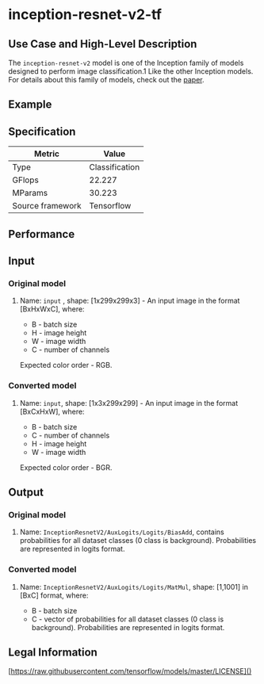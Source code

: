 # inception-resnet-v2-tf

## Use Case and High-Level Description

The `inception-resnet-v2` model is one of the Inception family of models designed to perform image classification.1 Like the other Inception models. For details about this family of models, check out the [paper](https://arxiv.org/pdf/1602.07261.pdf).

## Example

## Specification

| Metric                          | Value                                     |
|---------------------------------|-------------------------------------------|
| Type                            | Classification                            |
| GFlops                          | 22.227                                    |
| MParams                         | 30.223                                    |
| Source framework                | Tensorflow                                |

## Performance

## Input

### Original model

1. Name: `input` , shape: [1x299x299x3] - An input image in the format [BxHxWxC],
   where:

    - B - batch size
    - H - image height
    - W - image width
    - C - number of channels

   Expected color order - RGB.

### Converted model

1. Name: `input`, shape: [1x3x299x299] - An input image in the format [BxCxHxW],
   where:

    - B - batch size
    - C - number of channels
    - H - image height
    - W - image width

   Expected color order - BGR.

## Output

### Original model

1. Name: `InceptionResnetV2/AuxLogits/Logits/BiasAdd`, contains probabilities for all dataset classes (0 class is background). Probabilities are represented in logits format.

### Converted model

1. Name: `InceptionResnetV2/AuxLogits/Logits/MatMul`, shape: [1,1001] in [BxC] format,
    where:

    - B - batch size
    - C - vector of probabilities for all dataset classes (0 class is background). Probabilities are represented in logits format.

## Legal Information
[https://raw.githubusercontent.com/tensorflow/models/master/LICENSE]()